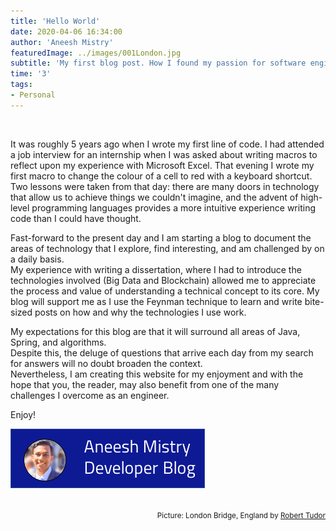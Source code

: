 ```yaml
---
title: 'Hello World'
date: 2020-04-06 16:34:00
author: 'Aneesh Mistry'
featuredImage: ../images/001London.jpg
subtitle: 'My first blog post. How I found my passion for software engineering and what I aim to achieve with my blog.'
time: '3'
tags: 
- Personal
---
```

<br>

<p>
It was roughly 5 years ago when I wrote my first line of code. I had attended a job interview for an internship when I was asked about writing macros to reflect upon my experience with Microsoft Excel. That evening I wrote my first macro to change the colour of a cell to red with a keyboard shortcut.<br>
Two lessons were taken from that day: there are many doors in technology that allow us to achieve things we couldn't imagine, and the advent of high-level programming languages provides a more intuitive experience writing code than I could have thought.
</p>
</p>
Fast-forward to the present day and I am starting a blog to document the areas of technology that I explore, find interesting, and am challenged by on a daily basis.<br>
My experience with writing a dissertation, where I had to introduce the technologies involved (Big Data and Blockchain) allowed me to appreciate the process and value of understanding a technical concept to its core. My blog will support me as I use the Feynman technique to learn and write bite-sized posts on how and why the technologies I use work.
</p>
<p>
My expectations for this blog are that it will surround all areas of Java, Spring, and algorithms.<br>
Despite this, the deluge of questions that arrive each day from my search for answers will no doubt broaden the context.<br>
Nevertheless, I am creating this website for my enjoyment and with the hope that you, the reader, may also benefit from one of the many challenges I overcome as an engineer.
</P>
<p>
Enjoy!
</p>

![Aneesh Mistry Developer Blog](../../src/images/socialCard.png)


<br>
<small style="float: right;" >Picture: London Bridge, England by <a target="_blank" href="https://unsplash.com/@ashkya">Robert Tudor</small></a><br>

